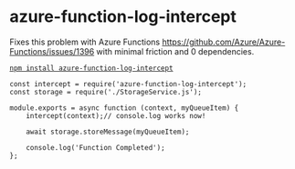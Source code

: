 # azure-function-log-intercept

Fixes this problem with Azure Functions https://github.com/Azure/Azure-Functions/issues/1396 with minimal friction and 0 dependencies.

[`npm install azure-function-log-intercept`](https://www.npmjs.com/package/azure-function-log-intercept)

```
const intercept = require('azure-function-log-intercept');
const storage = require('./StorageService.js');

module.exports = async function (context, myQueueItem) {
    intercept(context);// console.log works now!
    
    await storage.storeMessage(myQueueItem);

    console.log('Function Completed');
};
```